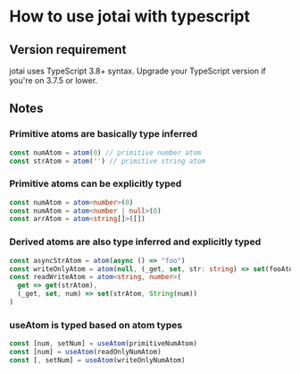 # How to use jotai with typescript

## Version requirement

jotai uses TypeScript 3.8+ syntax. Upgrade your TypeScript version if you're on 3.7.5 or lower.

## Notes

### Primitive atoms are basically type inferred

```ts
const numAtom = atom(0) // primitive number atom
const strAtom = atom('') // primitive string atom
```

### Primitive atoms can be explicitly typed

```ts
const numAtom = atom<number>(0)
const numAtom = atom<number | null>(0)
const arrAtom = atom<string[]>([])
```

### Derived atoms are also type inferred and explicitly typed

```ts
const asyncStrAtom = atom(async () => "foo")
const writeOnlyAtom = atom(null, (_get, set, str: string) => set(fooAtom, str)
const readWriteAtom = atom<string, number>(
  get => get(strAtom),
  (_get, set, num) => set(strAtom, String(num))
)
```

### useAtom is typed based on atom types

```ts
const [num, setNum] = useAtom(primitiveNumAtom)
const [num] = useAtom(readOnlyNumAtom)
const [, setNum] = useAtom(writeOnlyNumAtom)
```
